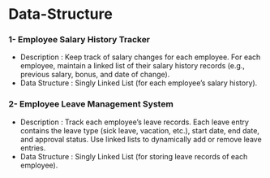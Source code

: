 # Data-Structure

### 1- Employee Salary History Tracker

- Description :
Keep track of salary changes for each employee. For each employee, maintain a linked list of their salary history records (e.g., previous salary, bonus, and date of change).
- Data Structure :
Singly Linked List (for each employee’s salary history).


### 2- Employee Leave Management System

- Description :
Track each employee’s leave records. Each leave entry contains the leave type (sick leave, vacation, etc.), start date, end date, and approval status. Use linked lists to dynamically add or remove leave entries.
- Data Structure :
Singly Linked List (for storing leave records of each employee).